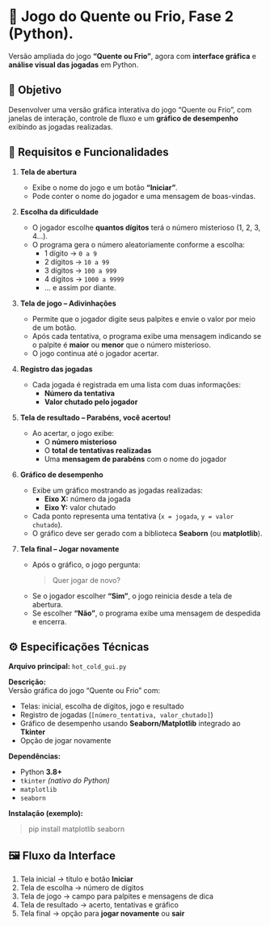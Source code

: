 # 🧩 Jogo do Quente ou Frio, Fase 2 (Python).

Versão ampliada do jogo **“Quente ou Frio”**, agora com **interface gráfica** e **análise visual das jogadas** em Python.

## 🎯 Objetivo

Desenvolver uma versão gráfica interativa do jogo “Quente ou Frio”, com janelas de interação, controle de fluxo e um **gráfico de desempenho** exibindo as jogadas realizadas.

## 🧠 Requisitos e Funcionalidades

1. **Tela de abertura**  
   - Exibe o nome do jogo e um botão **“Iniciar”**.  
   - Pode conter o nome do jogador e uma mensagem de boas-vindas.

2. **Escolha da dificuldade**  
   - O jogador escolhe **quantos dígitos** terá o número misterioso (1, 2, 3, 4...).  
   - O programa gera o número aleatoriamente conforme a escolha:  
     - 1 dígito → `0 a 9`  
     - 2 dígitos → `10 a 99`  
     - 3 dígitos → `100 a 999`  
     - 4 dígitos → `1000 a 9999`  
     - ... e assim por diante.

3. **Tela de jogo – Adivinhações**  
   - Permite que o jogador digite seus palpites e envie o valor por meio de um botão.  
   - Após cada tentativa, o programa exibe uma mensagem indicando se o palpite é **maior** ou **menor** que o número misterioso.  
   - O jogo continua até o jogador acertar.

4. **Registro das jogadas**  
   - Cada jogada é registrada em uma lista com duas informações:  
     - **Número da tentativa**  
     - **Valor chutado pelo jogador**

5. **Tela de resultado – Parabéns, você acertou!**  
   - Ao acertar, o jogo exibe:  
     - O **número misterioso**  
     - O **total de tentativas realizadas**  
     - Uma **mensagem de parabéns** com o nome do jogador  

6. **Gráfico de desempenho**  
   - Exibe um gráfico mostrando as jogadas realizadas:  
     - **Eixo X:** número da jogada  
     - **Eixo Y:** valor chutado  
   - Cada ponto representa uma tentativa (`x = jogada`, `y = valor chutado`).  
   - O gráfico deve ser gerado com a biblioteca **Seaborn** (ou **matplotlib**).  

7. **Tela final – Jogar novamente**  
   - Após o gráfico, o jogo pergunta:  
     > Quer jogar de novo?  
   - Se o jogador escolher **“Sim”**, o jogo reinicia desde a tela de abertura.  
   - Se escolher **“Não”**, o programa exibe uma mensagem de despedida e encerra.

## ⚙️ Especificações Técnicas

**Arquivo principal:** `hot_cold_gui.py`

**Descrição:**  
Versão gráfica do jogo “Quente ou Frio” com:
- Telas: inicial, escolha de dígitos, jogo e resultado  
- Registro de jogadas (`[número_tentativa, valor_chutado]`)  
- Gráfico de desempenho usando **Seaborn/Matplotlib** integrado ao **Tkinter**  
- Opção de jogar novamente  

**Dependências:**
- Python **3.8+**  
- `tkinter` *(nativo do Python)*  
- `matplotlib`  
- `seaborn`  

**Instalação (exemplo):**
   > pip install matplotlib seaborn

## 🖼️ Fluxo da Interface

1. Tela inicial → título e botão **Iniciar**  
2. Tela de escolha → número de dígitos  
3. Tela de jogo → campo para palpites e mensagens de dica  
4. Tela de resultado → acerto, tentativas e gráfico  
5. Tela final → opção para **jogar novamente** ou **sair**

